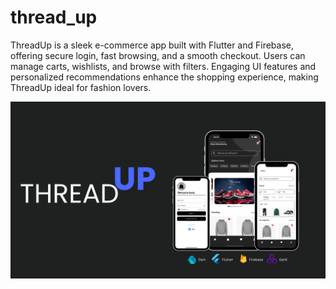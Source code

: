 # thread_up
ThreadUp is a sleek e-commerce app built with Flutter and Firebase, offering secure login, fast browsing, and a smooth checkout. Users can manage carts, wishlists, and browse with filters. Engaging UI features and personalized recommendations enhance the shopping experience, making ThreadUp ideal for fashion lovers.

![App Screenshot](./ThreadUP/1.png)
